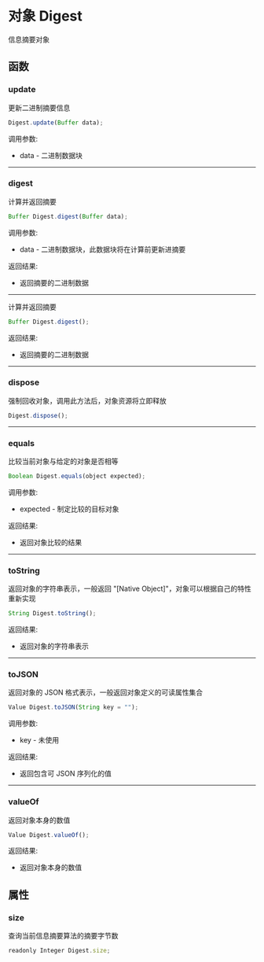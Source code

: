 # 对象 Digest
信息摘要对象

## 函数
        
### update
更新二进制摘要信息
```JavaScript
Digest.update(Buffer data);
```

调用参数:
* data - 二进制数据块

--------------------------
### digest
计算并返回摘要
```JavaScript
Buffer Digest.digest(Buffer data);
```

调用参数:
* data - 二进制数据块，此数据块将在计算前更新进摘要

返回结果:
* 返回摘要的二进制数据

--------------------------
计算并返回摘要
```JavaScript
Buffer Digest.digest();
```

返回结果:
* 返回摘要的二进制数据

--------------------------
### dispose
强制回收对象，调用此方法后，对象资源将立即释放
```JavaScript
Digest.dispose();
```

--------------------------
### equals
比较当前对象与给定的对象是否相等
```JavaScript
Boolean Digest.equals(object expected);
```

调用参数:
* expected - 制定比较的目标对象

返回结果:
* 返回对象比较的结果

--------------------------
### toString
返回对象的字符串表示，一般返回 "[Native Object]"，对象可以根据自己的特性重新实现
```JavaScript
String Digest.toString();
```

返回结果:
* 返回对象的字符串表示

--------------------------
### toJSON
返回对象的 JSON 格式表示，一般返回对象定义的可读属性集合
```JavaScript
Value Digest.toJSON(String key = "");
```

调用参数:
* key - 未使用

返回结果:
* 返回包含可 JSON 序列化的值

--------------------------
### valueOf
返回对象本身的数值
```JavaScript
Value Digest.valueOf();
```

返回结果:
* 返回对象本身的数值

## 属性
        
### size
查询当前信息摘要算法的摘要字节数
```JavaScript
readonly Integer Digest.size;
```

